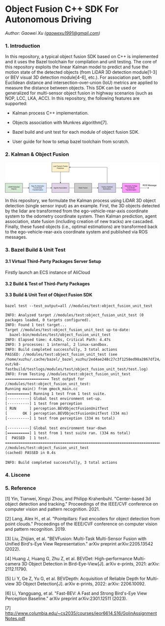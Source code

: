 # Object Fusion C++ SDK For Autonomous Driving

*Author: Gaowei Xu (gaowexu1991@gmail.com)*


### 1. Introduction

In this repository, a typical object fusion SDK based on C++ is implemented and it uses the Bazel toolchain for compilation and unit testing. The core of this repository exploits the linear Kalman model to predict and fuse the motion state of the detected objects (from LiDAR 3D detection module[1-3] or BEV visual 3D detection module[4-6], etc.). For association part, both Euclidean distance and intersection-over-union (IoU) metrics are applied to measure the distance between objects. This SDK can be used or generalized for multi-sensor object fusion in highway scenarios (such as NOP, LCC, LKA, ACC). In this repository, the following features are supported:

- Kalman process C++ implementation.

- Objects association with Munkres algorithm[7].

- Bazel build and unit test for each module of object fusion SDK.
- User guide for how to setup bazel toolchain from scratch.


### 2. Kalman & Object Fusion

![Architecture_Of_Object_Fusion](./assets/architect.png)

In this repository, we formulate the Kalman process using LiDAR 3D object detection (single sensor input) as an example. First, the 3D objects detected by the lidar are transformed from the ego-vehicle-rear-axis coordinate system to the odometry coordinate system. Then Kalman prediction, agent association, state fusion (including creation of new tracks) are cascaded. Finally, these fused objects (i.e., optimal estimations) are transformed back to the ego-vehicle-rear-axis coordinate system and published via ROS messages.

### 3. Bazel Build & Unit Test

#### 3.1 Virtual Third-Party Packages Server Setup
Firstly launch an ECS instance of AliCloud 


#### 3.2 Build & Test of Third-Party Packages


#### 3.3 Build & Unit Test of Object Fusion SDK

```
bazel test --test_output=all //modules/test:object_fusion_unit_test
```

```
INFO: Analyzed target //modules/test:object_fusion_unit_test (0 packages loaded, 0 targets configured).
INFO: Found 1 test target...
Target //modules/test:object_fusion_unit_test up-to-date:
  bazel-bin/modules/test/object_fusion_unit_test
INFO: Elapsed time: 4.626s, Critical Path: 4.47s
INFO: 3 processes: 1 internal, 2 linux-sandbox.
INFO: Build completed successfully, 3 total actions
PASSED: //modules/test:object_fusion_unit_test (see /home/xuzhu/.cache/bazel/_bazel_xuzhu/2ed4ae248c27c3f1258ed98a2867df24/execroot/object_fusion/bazel-out/k8-fastbuild/testlogs/modules/test/object_fusion_unit_test/test.log)
INFO: From Testing //modules/test:object_fusion_unit_test
==================== Test output for //modules/test:object_fusion_unit_test:
Running main() from gmock_main.cc
[==========] Running 1 test from 1 test suite.
[----------] Global test environment set-up.
[----------] 1 test from perception
[ RUN      ] perception.BEVObjectFusionUnitTest
[       OK ] perception.BEVObjectFusionUnitTest (334 ms)
[----------] 1 test from perception (334 ms total)

[----------] Global test environment tear-down
[==========] 1 test from 1 test suite ran. (334 ms total)
[  PASSED  ] 1 test.
================================================================================
//modules/test:object_fusion_unit_test                          (cached) PASSED in 0.4s

INFO: Build completed successfully, 3 total actions

```

### 4. Liscene




### 5. Reference

[1] Yin, Tianwei, Xingyi Zhou, and Philipp Krahenbuhl. "Center-based 3d object detection and tracking." Proceedings of the IEEE/CVF conference on computer vision and pattern recognition. 2021.

[2] Lang, Alex H., et al. "Pointpillars: Fast encoders for object detection from point clouds." Proceedings of the IEEE/CVF conference on computer vision and pattern recognition. 2019.

[3] Liu, Zhijian, et al. "BEVFusion: Multi-Task Multi-Sensor Fusion with Unified Bird's-Eye View Representation." arXiv preprint arXiv:2205.13542 (2022).

[4] Huang J, Huang G, Zhu Z, et al. BEVDet: High-performance Multi-camera 3D Object Detection in Bird-Eye-View[J]. arXiv e-prints, 2021: arXiv: 2112.11790.

[5] Li Y, Ge Z, Yu G, et al. BEVDepth: Acquisition of Reliable Depth for Multi-view 3D Object Detection[J]. arXiv e-prints, 2022: arXiv: 2206.10092.

[6] Li, Yangguang, et al. "Fast-BEV: A Fast and Strong Bird's-Eye View Perception Baseline." arXiv preprint arXiv:2301.12511 (2023).

[7] http://www.columbia.edu/~cs2035/courses/ieor6614.S16/GolinAssignmentNotes.pdf